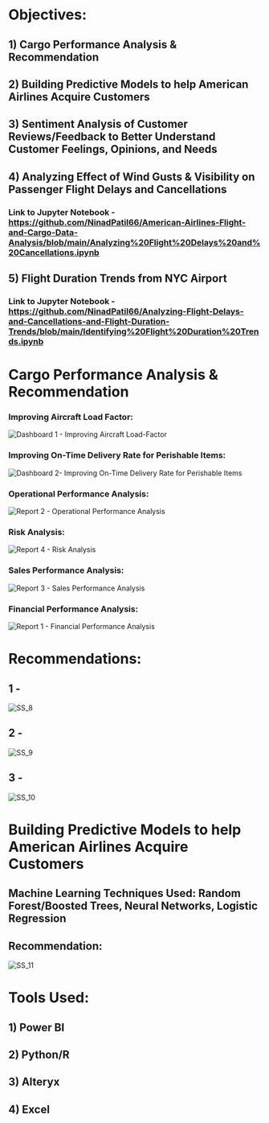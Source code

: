 # Objectives:
## 1) Cargo Performance Analysis & Recommendation
## 2) Building Predictive Models to help American Airlines Acquire Customers
## 3) Sentiment Analysis of Customer Reviews/Feedback to Better Understand Customer Feelings, Opinions, and Needs
## 4) Analyzing Effect of Wind Gusts & Visibility on Passenger Flight Delays and Cancellations  
### Link to Jupyter Notebook - https://github.com/NinadPatil66/American-Airlines-Flight-and-Cargo-Data-Analysis/blob/main/Analyzing%20Flight%20Delays%20and%20Cancellations.ipynb
## 5) Flight Duration Trends from NYC Airport
### Link to Jupyter Notebook - https://github.com/NinadPatil66/Analyzing-Flight-Delays-and-Cancellations-and-Flight-Duration-Trends/blob/main/Identifying%20Flight%20Duration%20Trends.ipynb

#  Cargo Performance Analysis & Recommendation
### Improving Aircraft Load Factor:
![Dashboard 1 - Improving Aircraft Load-Factor](https://github.com/user-attachments/assets/0f36dde0-32dd-48ee-9dad-bd483db22e2c)<br>
### Improving On-Time Delivery Rate for Perishable Items:
![Dashboard 2- Improving On-Time Delivery Rate for Perishable Items](https://github.com/user-attachments/assets/64b4ae13-9117-4465-a7f8-0aeedc4b5098)
### Operational Performance Analysis:
![Report 2 - Operational Performance Analysis](https://github.com/user-attachments/assets/9c542234-7139-49a9-84a5-88efa9fbd409)
### Risk Analysis:
![Report 4 - Risk Analysis](https://github.com/user-attachments/assets/bc722401-abda-4a94-990b-d1bdf9c2229d)
### Sales Performance Analysis:
![Report 3 - Sales Performance Analysis](https://github.com/user-attachments/assets/6e6fc246-625d-438f-a4b7-805e0ac62930)
### Financial Performance Analysis:
![Report 1 - Financial Performance Analysis](https://github.com/user-attachments/assets/e9495b54-840e-4e48-8a07-c74b6aabb89c)

# Recommendations:
## 1 - 
![SS_8](https://github.com/user-attachments/assets/7d57007a-0828-4a4e-9dce-0433556e0d34)<br>

## 2 -
![SS_9](https://github.com/user-attachments/assets/2bd6f467-3397-4a03-b481-e63544a0c885)<br>

## 3 - 
![SS_10](https://github.com/user-attachments/assets/32d6ffd4-fa55-43f4-b6c8-5ccbf935da68)

# Building Predictive Models to help American Airlines Acquire Customers
## Machine Learning Techniques Used: Random Forest/Boosted Trees, Neural Networks, Logistic Regression

## Recommendation:
![SS_11](https://github.com/user-attachments/assets/b0a44a59-e1a5-4c0e-b5f6-96cb4308de1e)

# Tools Used:
## 1) Power BI
## 2) Python/R
## 3) Alteryx
## 4) Excel



